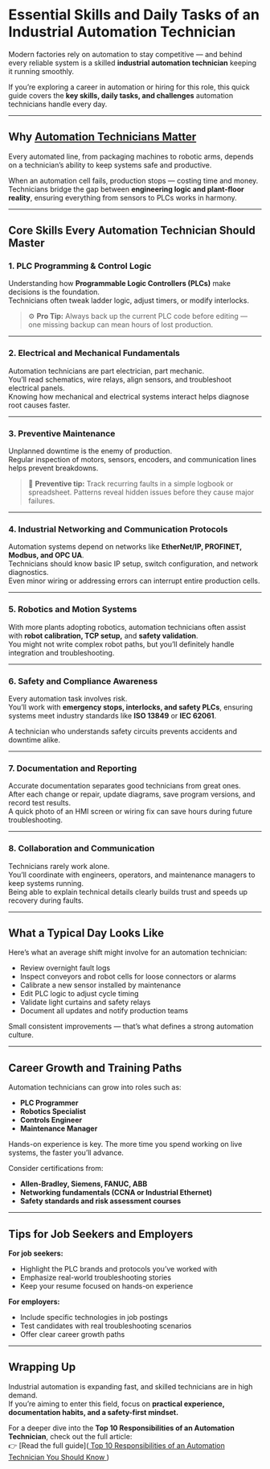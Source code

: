 # Essential Skills and Daily Tasks of an Industrial Automation Technician

Modern factories rely on automation to stay competitive — and behind every reliable system is a skilled **industrial automation technician** keeping it running smoothly.

If you’re exploring a career in automation or hiring for this role, this quick guide covers the **key skills, daily tasks, and challenges** automation technicians handle every day.

---

## Why <a href="https://agentia.support/blog/automation-technician"> Automation Technicians Matter </a>

Every automated line, from packaging machines to robotic arms, depends on a technician’s ability to keep systems safe and productive.

When an automation cell fails, production stops — costing time and money. Technicians bridge the gap between **engineering logic and plant-floor reality**, ensuring everything from sensors to PLCs works in harmony.

---

## Core Skills Every Automation Technician Should Master

### 1. PLC Programming & Control Logic
Understanding how **Programmable Logic Controllers (PLCs)** make decisions is the foundation.  
Technicians often tweak ladder logic, adjust timers, or modify interlocks.

> ⚙️ **Pro Tip:** Always back up the current PLC code before editing — one missing backup can mean hours of lost production.

---

### 2. Electrical and Mechanical Fundamentals
Automation technicians are part electrician, part mechanic.  
You’ll read schematics, wire relays, align sensors, and troubleshoot electrical panels.  
Knowing how mechanical and electrical systems interact helps diagnose root causes faster.

---

### 3. Preventive Maintenance
Unplanned downtime is the enemy of production.  
Regular inspection of motors, sensors, encoders, and communication lines helps prevent breakdowns.

> 🧰 **Preventive tip:** Track recurring faults in a simple logbook or spreadsheet. Patterns reveal hidden issues before they cause major failures.

---

### 4. Industrial Networking and Communication Protocols
Automation systems depend on networks like **EtherNet/IP, PROFINET, Modbus, and OPC UA**.  
Technicians should know basic IP setup, switch configuration, and network diagnostics.  
Even minor wiring or addressing errors can interrupt entire production cells.

---

### 5. Robotics and Motion Systems
With more plants adopting robotics, automation technicians often assist with **robot calibration, TCP setup,** and **safety validation**.  
You might not write complex robot paths, but you’ll definitely handle integration and troubleshooting.

---

### 6. Safety and Compliance Awareness
Every automation task involves risk.  
You’ll work with **emergency stops, interlocks, and safety PLCs**, ensuring systems meet industry standards like **ISO 13849** or **IEC 62061**.

A technician who understands safety circuits prevents accidents and downtime alike.

---

### 7. Documentation and Reporting
Accurate documentation separates good technicians from great ones.  
After each change or repair, update diagrams, save program versions, and record test results.  
A quick photo of an HMI screen or wiring fix can save hours during future troubleshooting.

---

### 8. Collaboration and Communication
Technicians rarely work alone.  
You’ll coordinate with engineers, operators, and maintenance managers to keep systems running.  
Being able to explain technical details clearly builds trust and speeds up recovery during faults.

---

## What a Typical Day Looks Like

Here’s what an average shift might involve for an automation technician:

- Review overnight fault logs  
- Inspect conveyors and robot cells for loose connectors or alarms  
- Calibrate a new sensor installed by maintenance  
- Edit PLC logic to adjust cycle timing  
- Validate light curtains and safety relays  
- Document all updates and notify production teams  

Small consistent improvements — that’s what defines a strong automation culture.

---

## Career Growth and Training Paths

Automation technicians can grow into roles such as:
- **PLC Programmer**
- **Robotics Specialist**
- **Controls Engineer**
- **Maintenance Manager**

Hands-on experience is key. The more time you spend working on live systems, the faster you’ll advance.

Consider certifications from:
- **Allen-Bradley, Siemens, FANUC, ABB**
- **Networking fundamentals (CCNA or Industrial Ethernet)**
- **Safety standards and risk assessment courses**

---

## Tips for Job Seekers and Employers

**For job seekers:**
- Highlight the PLC brands and protocols you’ve worked with  
- Emphasize real-world troubleshooting stories  
- Keep your resume focused on hands-on experience  

**For employers:**
- Include specific technologies in job postings  
- Test candidates with real troubleshooting scenarios  
- Offer clear career growth paths  

---

## Wrapping Up

Industrial automation is expanding fast, and skilled technicians are in high demand.  
If you’re aiming to enter this field, focus on **practical experience, documentation habits, and a safety-first mindset.**

For a deeper dive into the **Top 10 Responsibilities of an Automation Technician**, check out the full article:  
👉 [Read the full guide](<a href="https://agentia.support/blog/automation-technician"> Top 10 Responsibilities of an Automation Technician You Should Know
</a>)
